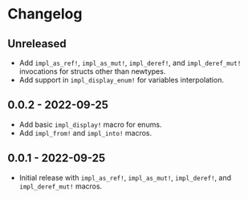 # Changelog

## Unreleased

- Add `impl_as_ref!`, `impl_as_mut!`, `impl_deref!`, and `impl_deref_mut!` invocations for structs other than newtypes.
- Add support in `impl_display_enum!` for variables interpolation.

## 0.0.2 - 2022-09-25

- Add basic `impl_display!` macro for enums.
- Add `impl_from!` and `impl_into!` macros.

## 0.0.1 - 2022-09-25

- Initial release with `impl_as_ref!`, `impl_as_mut!`, `impl_deref!`, and `impl_deref_mut!` macros.
